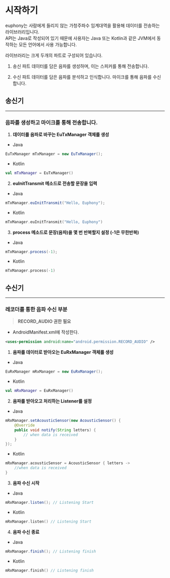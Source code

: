# 시작하기

euphony는 사람에게 들리지 않는 가청주파수 임계대역을 활용해 데이터를 전송하는 라이브러리입니다.  
API는 Java로 작성되어 있기 때문에 사용자는 Java 또는 Kotlin과 같은 JVM에서 동작하는 모든 언어에서 사용 가능합니다.  

라이브러리는 크게 두개의 파트로 구성되어 있습니다.  

1) 송신 파트
데이터를 담은 음파를 생성하며, 이는 스피커를 통해 전송합니다.

2) 수신 파트
데이터를 담은 음파를 분석하고 인식합니다. 마이크를 통해 음파를 수신합니다.

## 송신기

---

### 음파를 생성하고 마이크를 통해 전송합니다.

1. **데이터를 음파로 바꾸는 EuTxManager 객체를 생성**
- Java

```java
EuTxManager mTxManager = new EuTxManager();
```

- Kotlin

```kotlin
val mTxManager = EuTxManager()
```

2. **euInitTransmit 메소드로 전송할 문장을 입력**
- Java

```java
mTxManager.euInitTransmit("Hello, Euphony");
```

- Kotlin

```kotlin
mTxManager.euInitTransmit("Hello, Euphony")
```

3. **process 메소드로 문장(음파)을 몇 번 반복할지 설정 (-1은 무한반복)**
- Java

```java
mTxManager.process(-1);
```

- Kotlin

```kotlin
mTxManager.process(-1)
```

## 수신기

---

### 레코더를 통한 음파 수신 부분

> **RECORD_AUDIO 권한 필요**

- AndroidManifest.xml에 작성한다.

```xml
<uses-permission android:name="android.permission.RECORD_AUDIO" />
```

1. **음파를 데이터로 받아오는 EuRxManager 객체를 생성**
- Java

```java
EuRxManager mRxManager = new EuRxManager();
```

- Kotlin

```kotlin
val mRxManager = EuRxManager()
```

2. **음파를 받아오고 처리하는 Listener를 설정**
- Java

```java
mRxManager.setAcousticSensor(new AcousticSensor() {
	@Override
	public void notify(String letters) {
		// when data is received
	}
});
```

- Kotlin

```kotlin
mRxManager.acousticSensor = AcousticSensor { letters ->
	//when data is received
}
```

3. **음파 수신 시작**
- Java

```java
mRxManager.listen(); // Listening Start
```

- Kotlin

```kotlin
mRxManager.listen() // Listening Start
```

4. **음파 수신 종료**
- Java

```java
mRxManager.finish(); // Listening finish
```

- Kotlin

```kotlin
mRxManager.finish() // Listening finish
```
